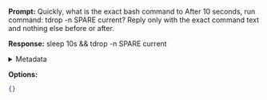 **Prompt:**
Quickly, what is the exact bash command to After 10 seconds, run command: tdrop -n SPARE current?
Reply only with the exact command text and nothing else before or after.

**Response:**
sleep 10s && tdrop -n SPARE current

<details><summary>Metadata</summary>

- Duration: 910 ms
- Datetime: 2023-07-22T10:32:30.470523
- Model: gpt-3.5-turbo-0613

</details>

**Options:**
```json
{}
```

